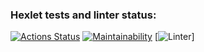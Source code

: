 ### Hexlet tests and linter status:
[![Actions Status](https://github.com/kimostas/python-project-lvl1/workflows/hexlet-check/badge.svg)](https://github.com/kimostas/python-project-lvl1/actions)
[![Maintainability](https://api.codeclimate.com/v1/badges/a99a88d28ad37a79dbf6/maintainability)](https://codeclimate.com/github/codeclimate/codeclimate/maintainability)
[![Linter](https://github.com/github/docs/actions/workflows/make-lint.yml/badge.svg)]
